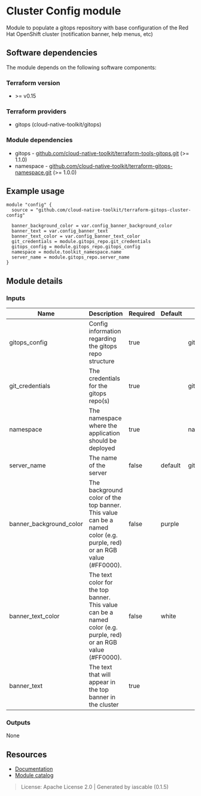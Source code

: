 # Cluster Config module

Module to populate a gitops repository with base configuration of the Red Hat OpenShift cluster (notification banner, help menus, etc)


## Software dependencies

The module depends on the following software components:

### Terraform version

- \>= v0.15

### Terraform providers


- gitops (cloud-native-toolkit/gitops)

### Module dependencies


- gitops - [github.com/cloud-native-toolkit/terraform-tools-gitops.git](https://github.com/cloud-native-toolkit/terraform-tools-gitops.git) (>= 1.1.0)
- namespace - [github.com/cloud-native-toolkit/terraform-gitops-namespace.git](https://github.com/cloud-native-toolkit/terraform-gitops-namespace.git) (>= 1.0.0)

## Example usage

```hcl
module "config" {
  source = "github.com/cloud-native-toolkit/terraform-gitops-cluster-config"

  banner_background_color = var.config_banner_background_color
  banner_text = var.config_banner_text
  banner_text_color = var.config_banner_text_color
  git_credentials = module.gitops_repo.git_credentials
  gitops_config = module.gitops_repo.gitops_config
  namespace = module.toolkit_namespace.name
  server_name = module.gitops_repo.server_name
}

```

## Module details

### Inputs

| Name | Description | Required | Default | Source |
|------|-------------|---------|----------|--------|
| gitops_config | Config information regarding the gitops repo structure | true |  | gitops.gitops_config |
| git_credentials | The credentials for the gitops repo(s) | true |  | gitops.git_credentials |
| namespace | The namespace where the application should be deployed | true |  | namespace.name |
| server_name | The name of the server | false | default | gitops.server_name |
| banner_background_color | The background color of the top banner. This value can be a named color (e.g. purple, red) or an RGB value (#FF0000). | false | purple |  |
| banner_text_color | The text color for the top banner. This value can be a named color (e.g. purple, red) or an RGB value (#FF0000). | false | white |  |
| banner_text | The text that will appear in the top banner in the cluster | true |  |  |

### Outputs


None

## Resources

- [Documentation](https://operate.cloudnativetoolkit.dev)
- [Module catalog](https://modules.cloudnativetoolkit.dev)

> License: Apache License 2.0 | Generated by iascable (0.1.5)
